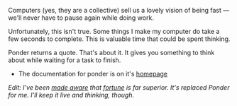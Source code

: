 Computers (yes, they are a collective) sell us a lovely vision of
being fast — we'll never have to pause again while doing work.

Unfortunately, this isn't true. Some things I make my computer do
take a few seconds to complete. This is valuable time that could be
spent thinking.

Ponder returns a quote. That's about it. It gives you something
to think about while waiting for a task to finish.

- The documentation for ponder is on it's [homepage](http://ponder.jack.ly)

*Edit: I've been [made aware](https://twitter.com/paddycarey/status/354620831256686594) that [fortune](http://en.wikipedia.org/wiki/Fortune_%28Unix%29)
is far superior. It's replaced Ponder for me. I'll keep it live and thinking, though.*
